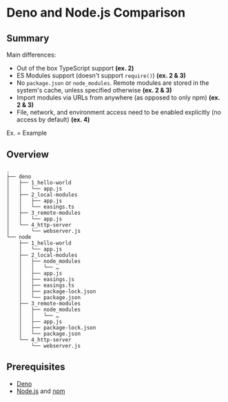 # Deno and Node.js Comparison

## Summary

Main differences: 

- Out of the box TypeScript support **(ex. 2)**
- ES Modules support (doesn't support `require()`) **(ex. 2 & 3)**
- No `package.json` or `node_modules`. Remote modules are stored in the system's cache, unless specified otherwise **(ex. 2 & 3)**
- Import modules via URLs from anywhere (as opposed to only npm) **(ex. 2 & 3)**
- File, network, and environment access need to be enabled explicitly (no access by default) **(ex. 4)**

Ex. = Example

## Overview

```
.
├── deno
│   ├── 1_hello-world
│   │   └── app.js
│   ├── 2_local-modules
│   │   ├── app.js
│   │   └── easings.ts
│   ├── 3_remote-modules
│   │   └── app.js
│   └── 4_http-server
│       └── webserver.js
└── node
    ├── 1_hello-world
    │   └── app.js
    ├── 2_local-modules
    │   ├── node_modules
    │   │   └── …
    │   ├── app.js
    │   ├── easings.js
    │   ├── easings.ts
    │   ├── package-lock.json
    │   └── package.json
    ├── 3_remote-modules
    │   ├── node_modules
    │   │   └── …
    │   ├── app.js
    │   ├── package-lock.json
    │   └── package.json
    └── 4_http-server
        └── webserver.js
```

## Prerequisites

- [Deno](https://deno.land)
- [Node.js](https://nodejs.org/) and [npm](https://www.npmjs.com/)
